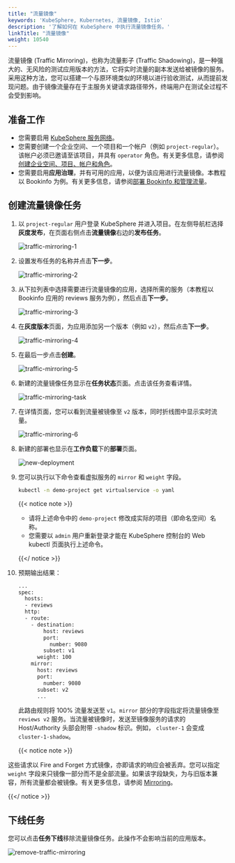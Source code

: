 ```yaml
---
title: "流量镜像"
keywords: 'KubeSphere, Kubernetes, 流量镜像, Istio'
description: '了解如何在 KubeSphere 中执行流量镜像任务。'
linkTitle: "流量镜像"
weight: 10540
---
```


流量镜像 (Traffic Mirroring)，也称为流量影子 (Traffic Shadowing)，是一种强大的、无风险的测试应用版本的方法，它将实时流量的副本发送给被镜像的服务。采用这种方法，您可以搭建一个与原环境类似的环境以进行验收测试，从而提前发现问题。由于镜像流量存在于主服务关键请求路径带外，终端用户在测试全过程不会受到影响。

## 准备工作

- 您需要启用 [KubeSphere 服务网络](../../../pluggable-components/service-mesh/)。
- 您需要创建一个企业空间、一个项目和一个帐户（例如 `project-regular`）。该帐户必须已邀请至该项目，并具有 `operator` 角色。有关更多信息，请参阅[创建企业空间、项目、帐户和角色](../../../quick-start/create-workspace-and-project/)。
- 您需要启用**应用治理**，并有可用的应用，以便为该应用进行流量镜像。本教程以 Bookinfo 为例。有关更多信息，请参阅[部署 Bookinfo 和管理流量](../../../quick-start/deploy-bookinfo-to-k8s/)。

## 创建流量镜像任务

1. 以 `project-regular` 用户登录 KubeSphere 并进入项目。在左侧导航栏选择**灰度发布**，在页面右侧点击**流量镜像**右边的**发布任务**。

   ![traffic-mirroring-1](/images/docs/zh-cn/project-user-guide/grayscale-release/traffic-mirroring/traffic-mirroring-1.jpg)

2. 设置发布任务的名称并点击**下一步**。

   ![traffic-mirroring-2](/images/docs/zh-cn/project-user-guide/grayscale-release/traffic-mirroring/traffic-mirroring-2.jpg)

3. 从下拉列表中选择需要进行流量镜像的应用，选择所需的服务（本教程以 Bookinfo 应用的 reviews 服务为例），然后点击**下一步**。

   ![traffic-mirroring-3](/images/docs/zh-cn/project-user-guide/grayscale-release/traffic-mirroring/traffic-mirroring-3.jpg)

4. 在**灰度版本**页面，为应用添加另一个版本（例如 `v2`），然后点击**下一步**。

   ![traffic-mirroring-4](/images/docs/zh-cn/project-user-guide/grayscale-release/traffic-mirroring/traffic-mirroring-4.jpg)

5. 在最后一步点击**创建**。

   ![traffic-mirroring-5](/images/docs/zh-cn/project-user-guide/grayscale-release/traffic-mirroring/traffic-mirroring-5.jpg)

6. 新建的流量镜像任务显示在**任务状态**页面。点击该任务查看详情。

   ![traffic-mirroring-task](/images/docs/zh-cn/project-user-guide/grayscale-release/traffic-mirroring/traffic-mirroring-task.jpg)

7. 在详情页面，您可以看到流量被镜像至 `v2` 版本，同时折线图中显示实时流量。

   ![traffic-mirroring-6](/images/docs/zh-cn/project-user-guide/grayscale-release/traffic-mirroring/traffic-mirroring-6.jpg)

8. 新建的部署也显示在**工作负载**下的**部署**页面。

   ![new-deployment](/images/docs/zh-cn/project-user-guide/grayscale-release/traffic-mirroring/new-deployment.jpg)

9. 您可以执行以下命令查看虚拟服务的 `mirror` 和 `weight` 字段。

   ```bash
   kubectl -n demo-project get virtualservice -o yaml
   ```

   {{< notice note >}} 

   - 请将上述命令中的 `demo-project` 修改成实际的项目（即命名空间）名称。
   - 您需要以 `admin` 用户重新登录才能在 KubeSphere 控制台的 Web kubectl 页面执行上述命令。

   {{</ notice >}} 

10. 预期输出结果：

    ```bash
    ...
    spec:
      hosts:
      - reviews
      http:
      - route:
        - destination:
            host: reviews
            port:
              number: 9080
            subset: v1
          weight: 100
        mirror:
          host: reviews
          port:
            number: 9080
          subset: v2
          ...
    ```

    此路由规则将 100% 流量发送至 `v1`。`mirror` 部分的字段指定将流量镜像至 `reviews v2` 服务。当流量被镜像时，发送至镜像服务的请求的 Host/Authority 头部会附带 `-shadow` 标识。例如， `cluster-1` 会变成 `cluster-1-shadow`。

    {{< notice note >}}

这些请求以 Fire and Forget 方式镜像，亦即请求的响应会被丢弃。您可以指定 `weight` 字段来只镜像一部分而不是全部流量。如果该字段缺失，为与旧版本兼容，所有流量都会被镜像。有关更多信息，请参阅 [Mirroring](https://istio.io/v1.5/pt-br/docs/tasks/traffic-management/mirroring/)。

{{</ notice >}}

## 下线任务

您可以点击**任务下线**移除流量镜像任务。此操作不会影响当前的应用版本。

![remove-traffic-mirroring](/images/docs/zh-cn/project-user-guide/grayscale-release/traffic-mirroring/remove-traffic-mirroring.jpg)